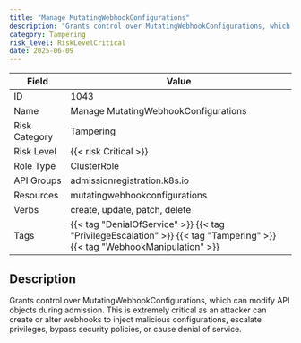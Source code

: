 ```yaml
---
title: "Manage MutatingWebhookConfigurations"
description: "Grants control over MutatingWebhookConfigurations, which can modify API objects during admission. This is extremely critical as an attacker can create or alter webhooks to inject malicious configurations, escalate privileges, bypass security policies, or cause denial of service."
category: Tampering
risk_level: RiskLevelCritical
date: 2025-06-09
---
```


| Field         | Value                                                                                                                     |
| ------------- | ------------------------------------------------------------------------------------------------------------------------- |
| ID            | 1043                                                                                                                      |
| Name          | Manage MutatingWebhookConfigurations                                                                                      |
| Risk Category | Tampering                                                                                                                 |
| Risk Level    | {{< risk Critical >}}                                                                                                     |
| Role Type     | ClusterRole                                                                                                               |
| API Groups    | admissionregistration.k8s.io                                                                                              |
| Resources     | mutatingwebhookconfigurations                                                                                             |
| Verbs         | create, update, patch, delete                                                                                             |
| Tags          | {{< tag "DenialOfService" >}} {{< tag "PrivilegeEscalation" >}} {{< tag "Tampering" >}} {{< tag "WebhookManipulation" >}} |

## Description

Grants control over MutatingWebhookConfigurations, which can modify API objects during admission. This is extremely critical as an attacker can create or alter webhooks to inject malicious configurations, escalate privileges, bypass security policies, or cause denial of service.
